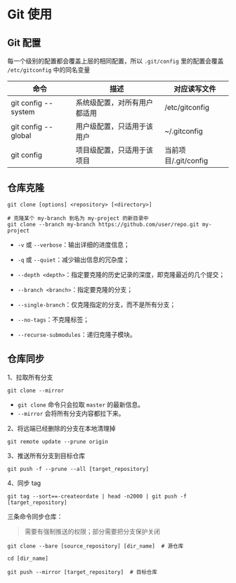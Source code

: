 # Git 使用

## Git 配置

每一个级别的配置都会覆盖上层的相同配置，所以 `.git/config` 里的配置会覆盖 `/etc/gitconfig` 中的同名变量

| 命令                  | 描述             | 对应读写文件           |
|---------------------|----------------|------------------|
| git config --system | 系统级配置，对所有用户都适用 | /etc/gitconfig   |
| git config --global | 用户级配置，只适用于该用户  | ~/.gitconfig     |
| git config          | 项目级配置，只适用于该项目  | 当前项目/.git/config |

## 仓库克隆

```shell
git clone [options] <repository> [<directory>]

# 克隆某个 my-branch 到名为 my-project 的新目录中
git clone --branch my-branch https://github.com/user/repo.git my-project
```

- `-v` 或 `--verbose`：输出详细的进度信息；

- `-q` 或 `--quiet`：减少输出信息的冗杂度；

- `--depth <depth>`：指定要克隆的历史记录的深度，即克隆最近的几个提交；

- `--branch <branch>`：指定要克隆的分支；

- `--single-branch`：仅克隆指定的分支，而不是所有分支；

- `--no-tags`：不克隆标签；

- `--recurse-submodules`：递归克隆子模块。

## 仓库同步

1、拉取所有分支

```shell
git clone --mirror
```

- `git clone` 命令只会拉取 `master` 的最新信息。
- `--mirror` 会将所有分支内容都拉下来。

2、将远端已经删除的分支在本地清理掉

```shell
git remote update --prune origin
```

3、推送所有分支到目标仓库

```shell
git push -f --prune --all [target_repository]
```

4、同步 tag

```shell
git tag --sort==-createordate | head -n2000 | git push -f [target_repository]
```

三条命令同步仓库：
> 需要有强制推送的权限；部分需要把分支保护关闭

```shell
git clone --bare [source_repository] [dir_name]  # 源仓库

cd [dir_name]

git push --mirror [target_repository]  # 目标仓库
```
